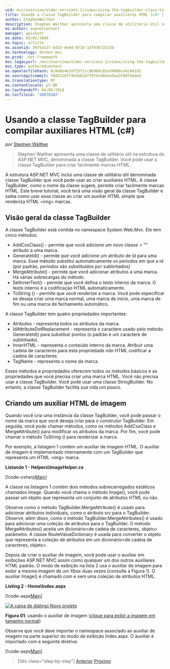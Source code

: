 ```yaml
---
uid: mvc/overview/older-versions-1/views/using-the-tagbuilder-class-to-build-html-helpers-cs
title: Usando a classe TagBuilder para compilar auxiliares HTML (c#) | Microsoft Docs
author: StephenWalther
description: Stephen Walther apresenta uma classe de utilitário útil na estrutura do ASP.NET MVC, denominada a classe TagBuilder. Você pode usar a classe TagBuilder facilmente...
ms.author: aspnetcontent
manager: wpickett
ms.date: 03/02/2009
ms.topic: article
ms.assetid: 3975a52f-bd15-4edd-8f3d-1df93672515b
ms.technology: dotnet-mvc
ms.prod: .net-framework
msc.legacyurl: /mvc/overview/older-versions-1/views/using-the-tagbuilder-class-to-build-html-helpers-cs
msc.type: authoredcontent
ms.openlocfilehash: 6c0e8e4e3a733f2cc8690dc85e3006bce6c661d2
ms.sourcegitcommit: f8852267f463b62d7f975e56bea9aa3f68fbbdeb
ms.translationtype: MT
ms.contentlocale: pt-BR
ms.lasthandoff: 04/06/2018
ms.locfileid: "30870382"
---
```

<a name="using-the-tagbuilder-class-to-build-html-helpers-c"></a>Usando a classe TagBuilder para compilar auxiliares HTML (c#)
====================
por [Stephen Walther](https://github.com/StephenWalther)

> Stephen Walther apresenta uma classe de utilitário útil na estrutura do ASP.NET MVC, denominada a classe TagBuilder. Você pode usar a classe TagBuilder para criar facilmente marcas HTML.


A estrutura ASP.NET MVC inclui uma classe de utilitário útil denominada classe TagBuilder que você pode usar ao criar auxiliares HTML. A classe TagBuilder, como o nome da classe sugere, permite criar facilmente marcas HTML. Este breve tutorial, você terá uma visão geral da classe TagBuilder e saiba como usar essa classe ao criar um auxiliar HTML simple que renderiza HTML &lt;img&gt; marcas.

## <a name="overview-of-the-tagbuilder-class"></a>Visão geral da classe TagBuilder

A classe TagBuilder está contida no namespace System.Web.Mvc. Ele tem cinco métodos:

- AddCssClass() - permite que você adicione um novo *classe = ""* atributo a uma marca.
- GenerateId() - permite que você adicione um atributo de id para uma marca. Esse método substitui automaticamente os períodos em que a id (por padrão, períodos são substituídos por sublinhados)
- MergeAttribute() - permite que você adicionar atributos a uma marca. Há várias sobrecargas do método.
- SetInnerText() - permite que você defina o texto interno da marca. O texto interno é a codificação HTML automaticamente.
- ToString () - permite que você renderize a marca. Você pode especificar se deseja criar uma marca normal, uma marca de início, uma marca de fim ou uma marca de fechamento automático.
  

A classe TagBuilder tem quatro propriedades importantes:

- Atributos - representa todos os atributos da marca.
- IdAttributeDotReplacement - representa o caractere usado pelo método GenerateId() para substituir pontos (o padrão é um caractere de sublinhado).
- InnerHTML - representa o conteúdo interno da marca. Atribuir uma cadeia de caracteres para esta propriedade *não* HTML codificar a cadeia de caracteres.
- TagName - representa o nome da marca.

Esses métodos e propriedades oferecem todos os métodos básicos e as propriedades que você precisa criar uma marca HTML. Você não precisa usar a classe TagBuilder. Você pode usar uma classe StringBuilder. No entanto, a classe TagBuilder facilita sua vida um pouco.

## <a name="creating-an-image-html-helper"></a>Criando um auxiliar HTML de imagem

Quando você cria uma instância da classe TagBuilder, você pode passar o nome da marca que você deseja criar para o construtor TagBuilder. Em seguida, você pode chamar métodos, como os métodos AddCssClass e MergeAttribute() para modificar os atributos da marca. Por fim, você pode chamar o método ToString () para renderizar a marca.

Por exemplo, a listagem 1 contém um auxiliar de imagem HTML. O auxiliar de imagem é implementado internamente com um TagBuilder que representa um HTML &lt;img&gt; marca.

**Listando 1 - Helpers\ImageHelper.cs**

[!code-csharp[Main](using-the-tagbuilder-class-to-build-html-helpers-cs/samples/sample1.cs)]

A classe na listagem 1 contém dois métodos sobrecarregados estáticos chamados Image. Quando você chama o método Image(), você pode passar um objeto que representa um conjunto de atributos HTML ou não.

Observe como o método TagBuilder.MergeAttribute() é usado para adicionar atributos individuais, como o atributo src para o TagBuilder. Observe, além disso, como o método TagBuilder.MergeAttributes() é usado para adicionar uma coleção de atributos para o TagBuilder. O método MergeAttributes() aceita um dicionário&lt;de cadeia de caracteres, objeto&gt; parâmetro. A classe RouteValueDictionary é usada para converter o objeto que representa a coleção de atributos em um dicionário&lt;de cadeia de caracteres, objeto&gt;.

Depois de criar o auxiliar de imagem, você pode usar o auxiliar em exibições ASP.NET MVC assim como qualquer um dos outros auxiliares HTML padrão. O modo de exibição na lista 2 usa o auxiliar de imagem para exibir a mesma imagem de um Xbox duas vezes (consulte a Figura 1). O auxiliar Image() é chamado com e sem uma coleção de atributos HTML.

**Listing 2 - Home\Index.aspx**

[!code-aspx[Main](using-the-tagbuilder-class-to-build-html-helpers-cs/samples/sample2.aspx)]


[![A caixa de diálogo Novo projeto](using-the-tagbuilder-class-to-build-html-helpers-cs/_static/image1.jpg)](using-the-tagbuilder-class-to-build-html-helpers-cs/_static/image1.png)

**Figura 01**: usando o auxiliar de imagem ([clique para exibir a imagem em tamanho normal](using-the-tagbuilder-class-to-build-html-helpers-cs/_static/image2.png))


Observe que você deve importar o namespace associado ao auxiliar de imagem na parte superior do modo de exibição Index.aspx. O auxiliar é importado com a seguinte diretiva:

[!code-aspx[Main](using-the-tagbuilder-class-to-build-html-helpers-cs/samples/sample3.aspx)]

> [!div class="step-by-step"]
> [Anterior](creating-custom-html-helpers-cs.md)
> [Próximo](creating-page-layouts-with-view-master-pages-cs.md)
